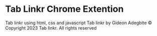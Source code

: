 # Tab Linkr Chrome Extention
Tab linkr using html, css and javascript
Tab linkr by Gideon Adegbite
© Copyright 2023 Tab linkr. All rights reserved
